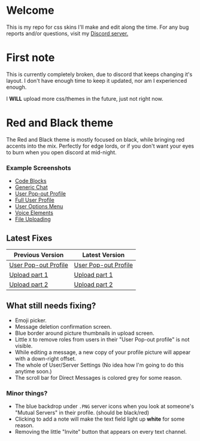# Welcome
This is my repo for css skins I'll make and edit along the time.
For any bug reports and/or questions, visit my [Discord server.](https://discord.gg/sbZgha2)

# First note
This is currently completely broken, due to discord that keeps changing it's layout.
I don't have enough time to keep it updated, nor am I experienced enough.

I **WILL** upload more css/themes in the future, just not right now.

# Red and Black theme
The Red and Black theme is mostly focused on black, while bringing red accents into the mix.
Perfectly for edge lords, or if you don't want your eyes to burn when you open discord at mid-night.

### Example Screenshots
- [Code Blocks](http://i.imgur.com/r1Qcs9E.png)
- [Generic Chat](http://i.imgur.com/WGQN2G8.png)
- [User Pop-out Profile](http://i.imgur.com/54IxWnC.png)
- [Full User Profile](http://i.imgur.com/MGNOahv.png)
- [User Options Menu](http://i.imgur.com/9AZT33c.png)
- [Voice Elements](http://i.imgur.com/cUWat1H.png)
- [File Uploading](http://i.imgur.com/ppDXqbh.png)

## Latest Fixes
| Previous Version  | Latest Version |
| ------------- | ------------- |
| [User Pop-out Profile](http://i.imgur.com/vtm3G8G.png)  | [User Pop-out Profile](http://i.imgur.com/54IxWnC.png)  |
| [Upload part 1](http://i.imgur.com/xmVSi7S.png)  | [Upload part 1](http://i.imgur.com/RHbi6BH.png)  |
| [Upload part 2](http://i.imgur.com/FL7crSR.png)  | [Upload part 2](http://i.imgur.com/ppDXqbh.png)  |

## What still needs fixing?
* Emoji picker.
* Message deletion confirmation screen.
* Blue border around picture thumbnails in upload screen.
* Little `X` to remove roles from users in their "User Pop-out profile" is not visible.
* While editing a message, a new copy of your profile picture will appear with a down-right offset.
* The whole of User/Server Settings (No idea how I'm going to do this anytime soon.)
* The scroll bar for Direct Messages is colored grey for some reason.

### Minor things?
* The blue backdrop under `.PNG` server icons when you look at someone's "Mutual Servers" in their profile. (should be black/red)
* Clicking to add a note will make the text field light up **white** for some reason.
* Removing the little "Invite" button that appears on every text channel.
